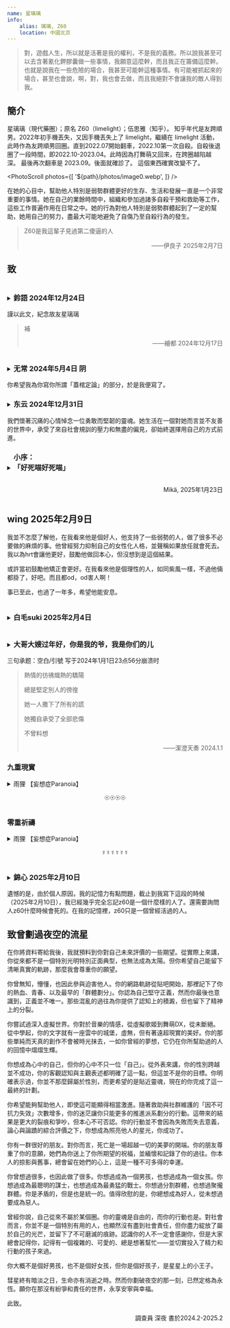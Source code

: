 ```yaml
---
name: 星璃璃
info: 
    alias: 璃璃, Z60
    location: 中國北京
---
```


> 對，遊戲人生，所以就是活著是我的權利，不是我的義務。所以說我甚至可以去含著氰化鉀膠囊做一些事情，我願意這麼幹，而且我正在籌備這麼幹。也就是說我在一些危險的場合，我甚至可能幹這種事情。有可能被抓起來的場合，甚至也會說，啊，對，我也會去做，而且我絕對不會讓我的敵人得到我。
>

## 簡介

星璃璃（現代藥圈）；原名 Z60（limelight）；伍思雅（知乎）。
知乎年代是友跨順男。2022年初手機丟失，又因手機丟失上了 limelight，繼續在 limelight 活動，此時作為友跨順男回圈。直到2022.07開始翻車，2022.10第一次自殺。自殺後退圈了一段時間，即2022.10-2023.04。此時因為打舞萌又回來，在跨圈越陷越深。 最後再次翻車是 2023.09。後面就確診了。
這個東西確實改變不了。

<PhotoScroll photos={[ '${path}/photos/image0.webp', ]} />

在她的心目中，幫助他人特別是弱勢群體更好的生存、生活和發展一直是一个非常重要的事情。她在自己的業餘時間中，組織和參加過諸多自殺干預和救助等工作，這些工作普遍作用在日常之中。她的行為對他人特別是弱勢群體起到了一定的幫助，她用自己的努力，盡最大可能地避免了自傷乃至自殺行為的發生。

> Z60是我這輩子見過第二傻逼的人
>
> <p style="text-align: end;">——伊良子 2025年2月7日</p>

## 致

<details>
<summary><h3 style="display:inline-block; ">鈴語 2024年12月24日</h2><br/>謹以此文，紀念故友星璃璃</summary>
<p style="text-align: center;">（一·前言）</p>

應星璃璃的遺囑要求，在此為星璃璃寫一篇文章以紀念星璃璃。

原本這篇文章應該在很久之前就完成的，但是一是由於星璃璃對我影響很大，而我本人的語言功底也有限，三言兩語似乎不足以把這篇文章寫得很好；二是由於星璃璃的離開也給我帶來了不小的衝擊；所以這篇文章就這麼擱置了下來。後來等我的精神狀態恢復了一些之後，才開始試著從各個方面、各個角度來理解和認識星璃璃，於是大概便有了這篇文章。

有人說，星璃璃是個“抽象”的人，每個人都對星璃璃有著獨特的理解。本文所反映的星璃璃或許也只是局限於我個人眼中對星璃璃的認識；一家之言，姑妄聽之；兼聽則明，偏信則暗。

<p style="text-align: center;">（二）</p>

“死者為大”、“尊重逝者”，似乎在我們絕大多數人的心目中，是不言而喻、不證自明的真理。但是，對於什麼是“尊重逝者”，似乎大家都有著不同的理解。

我們曾經親眼目睹了星璃璃的父母在TA的葬禮上把TA的外貌打理成傳統意義的男性性別表達，並且在靈堂的正中心掛上寸頭的大頭照；我們也親眼看著星璃璃的父母把TA的骨灰扔到汽車後備箱拖走。當時，許多人都因為星璃璃父母的行為而感到震驚和憤怒。TA父母眼中的尊重逝者，似乎被所謂的社會風俗凌駕其上，似乎被生者本人根深蒂固的成見凌駕其上。

古往今來，大家都傾向於“在墓碑上寫點兒好話”，多聊功績，少聊甚至不聊過錯。唯武則天立乾陵無字碑，是非功過均由後人評說。在這件事情上，星璃璃有些類似於後者。TA曾說，人死了，所有的是非功過就是“蓋棺定論”；大家都可以評價。這一點在TA的遺書裡也有所體現——TA邀請了和自己有一些觀點爭議的人來寫One Among Us的較前段部分，並且還留言說“大家想寫的可以寫”。

既然星璃璃的想法是這樣，那我就隨便寫一些故事吧。我想順帶著寫一些星璃璃給我帶來的想法，但是會盡量少對TA的行為做什麼價值判斷，讓「是非功過自由後人評說」吧。

<p style="text-align: center;">（三）</p>

星璃璃似乎具有人格分裂，TA說過自己至少有三個人格，“星雲”、“幻夢”和“苯環”。其中，一個人格的性別認同為男性，另一個人格的性別認同偏女性，還有一個人格的性別認同筆者並不清楚。

筆者曾經把星璃璃當成跨性別女性了好長時間，但是後來得知了這個情況之後還是沉思了好久——或許這有些類似於Gender Fluid的情況，用哪個人稱代詞稱呼對方似乎都不是太合適。

這是我第一次遇到這樣的朋友。後來，我在其他的一些朋友身上看到了一个指针转盘形状的徽章——轉盤被分成了天藍色（he），粉紅色（she）和紫色（they）三個部分，可以通過調整指針的方向來使它指向任何一個部分以表明自身的狀態。  
或許這個東西很適合TA。  

不過，如果提高一個層面來看，這樣的困惑的本質其實星璃璃的各個人格之間的衝突；而這樣一個人稱代詞的問題，或許只是這種人格的衝突在性別的層面的一个侧影罷了。那在其他的層面呢？或許星璃璃的各個人格的氣質、性格、能力、需求、興趣、理想、價值觀都有所差異，我們作為朋友應當以怎樣的態度去對待這些人格，或者以怎樣的態度去對待這麼一個“多重人格的綜合體”？甚至說，如果星璃璃的遺囑只代表了星璃璃的某一個人格的意願，那麼這份遺囑是有效的嗎？我執行這份遺囑，為TA寫這篇文章，是前面提到的尊重逝者嗎，還是不是？

我學過法律專業，持有法律職業資格證；但是這個問題的答案，我不知道。我試圖去上網搜索，得到的卻全是千篇一律的、對法律條文的生搬硬套：“人格分裂的人是否具有民事行為能力，取決於其是否能辨認自己的行為。”看起來這樣的回答似乎並沒有從本質上解決問題。

於是有人為此打補丁說：“如果這是在正常人格狀態所做的行為，那就是有效的；如果這是在異常人格狀態所做的行為，那就是無效的。”那怎麼區分正常人格和異常人格呢？為什麼作為外人能強行給“星雲”加上“正常人格”的標籤而強行給“幻夢”加上“異常人格”的標籤呢（或者反過來）？

我不知道這些問題的答案。

<p style="text-align: center;">（四）</p>

星璃璃（也或許是TA的人格之一）在世期間不止一次地公開拿其他性少數的逝者編段子開玩笑；所以，星璃璃的一些朋友也不止一次地拿已逝的星璃璃開玩笑。這引發了不小的爭論——這些朋友認為，星璃璃的行為表明，TA是一个认同“可以拿逝者开玩笑”的人，所以开TA的玩笑反而是一種尊重其行為模式和價值觀的體現。而另外一些星璃璃的朋友則認為，這讓人無法接受。於是兩邊開始吵架，最後弄得“一地雞毛”。  

是的，人類的悲喜並不相通，人類的思維回路也並不相通。但這又能怪誰呢？人們的腦力和神經系統的發育各有不同，人們的成長環境和生活閱歷也是天差地別，人們的理性與感性受人體內的神經遞質的明顯控制，人們互相理解所需要的深度思考與交流更是需要消耗巨大的精力。所以，人的自由仍然是受到一些自身無法控制的條件所約束的；或者換句話說，人的自由卻“無往不在枷鎖之中”——也正是因此，勸架很多時候會終將變成徒勞，“道不同”的人與人的共鳴是一件奢侈的事情，取而代之的是人們兵戎相見，人們互相攻擊，互相傷害。於是世界變成了一個變相的鬥獸場。

“某群”更是這樣的鬥獸場。一些人在群裡互相嘲諷，線下甚至重拳出擊。曾經我為了“大家和平相處”，毫無底線地“調解”著“某群”的大家的矛盾，結果沒什麼明顯成效，甚至適得其反。而星璃璃卻說了這樣的話：

> 我能理解兩邊，但我無法調和。

多麼無可奈何的現實啊。而人間處處是這樣的無可奈何。不管是人與人，還是人與事物。

面對著這樣的矛盾，星璃璃的做法是，通過建群把兩撥人隔離開。既然通過自身努力獲得成功的人要在群裡攻擊靠賣慘獲得關注的人，那就讓她們去不同的群裡玩吧。於是TA拉了個新群：

> 這裡是舔舐傷口的地方，不是展示優越的地方。

TA在新群裡拉了很多TA認為在世俗意義上並沒有獲得成功（甚至是世俗意義上失敗）的群友，其中不乏有一些群友曾經多次自傷自殘和藥物濫用——但是星璃璃卻對這各種各樣的人展現出了格外包容：

> 她們都是被逼的。

星璃璃甚至還會公開說：

> 我和大家沒什麼區別。你們雖然看我像是北航的高學歷人才，但那年北航的錄取分數線斷檔了，我只是運氣好進去的。我原本應該和大家一樣的。

後來，我去網上查詢了當年北航的錄取分數線，發現那年的錄取分數線完全沒有斷檔。

當時的我不以為意，後來直至聽說了另一位朋友的事跡——大概的情況是，他從小就是單親家庭，並且在成長過程中一直受到來自監護人的情感忽視；這樣的環境造就了他扭曲的性格，致使他後來藥物濫用成癮，並被公安機關處理。

聽完這個故事，聯想起來，我突然產生了一股劫後餘生的毛骨悚然感：如果我的人生也不巧地“斷檔”，變成單親家庭和沒有情感支持的開局，那我的結局，可能並不会比這位朋友好到哪里去。可能我早因為殺人放火被槍斃了吧。

而星璃璃的父母都是教師。這好像讓我突然就理解了星璃璃在學歷問題上的“謙虛”，並且一度把星璃璃視作自己心裡的神。後來我又突然想明白了，沒有這個必要。因為，一樣的道理，如果我“升檔”升成星璃璃的人生，那麼“我上我也行”；如果星璃璃“斷檔”斷成我的人生，那麼“TA下TA也不行”。

想到這裡，我似乎內心突然有一種釋然感。

<p style="text-align: center;">（五）</p>

但是，這個世界的運作模式不是受單一變量控制的。

當然，人生的開局也只是變量之一。它或許是重要變量，但並不是唯一變量。

世界是一個巨大的網，七十億人在這張網上共同行動，共同對這張網的走向產生著巨大或者微小的影響。

每個人都是這個大網的一部分，被大網影響著，也同時影響著大網。

誰都不會知道自己哪天會在這個大網上和什麼樣的人相遇，發生什麼樣的事情；更無法預料這些事情會對自己的未來產生什麼樣的影響。

星璃璃去世時，有一些人在自責：

> 如果我當時多去看TA一眼就好了。  
> 我早就該注意到TA的精神狀態不對的。  
> TA前天請的那頓飯就不對勁兒，我當時傻了沒反應過來。  
> 我那天每空，要不就直接跑去醫院了。

可是，“大網”的降臨就是這麼偶然。偏偏星璃璃遇到了不太好的成長環境，又偏偏TA的父母知道了所有的事情，又偏偏所有人都沒有時間，又偏偏醫院沒有查出來是什麼病症，又偏偏所有的巧合都湊到了一起。

於是就產生了這樣的結果。

<p style="text-align: center;">（六）</p>

可是呀，星璃璃卻仍然希望我“堅持我所堅持的”——指的應該是“調解矛盾”。

可我大概真的再也沒有辦法堅持我的堅持了啊。星璃璃對這些人際衝突的理解方式，似乎化做了什麼東西，深深地根植在我的身上。似乎像是，我繼承著TA的一點點思想，繼續生活著——或許哪天我也去世了，有人看到我所寫的東西，受到了什麼體悟的話，也會帶著這些感觸生存下去的吧…

後來不經意間，看到了有位詩人的一句名言：“人死了，就像水消失在水中。”

於是我打開窗戶，映入眼簾的是春暖花開的無垠大海。

<p style="text-align: center;">（七）</p>

但是，《原神》是由米哈遊自主研發的一款全新開放世界冒險遊戲。星璃璃就玩“原神”。此“原神”非彼《原神》；比如呢，被大家稱為“街機原神”的《舞萌DX》也是“原神”的一種。

星璃璃不止一次地吐槽“原神”很坐牢，並表達過棄坑的想法——每天都要面對大同小異的每日任務，日復一日地重複，一天不做任務就會少領一天的每日獎勳。然而當聊到棄坑時，TA總是會強制讓自己停下來。然而有一天，我和TA之間卻出現了這樣的對話：

> 嘿，玩沒玩國服新更新的歌，叫什麼Trans什麼之光，可好玩兒了，別的歌都是tap、slide或者tap、tap、slide，這首歌是tap、tap、tap、slide，太有趣了。

我依稀記得那時TA的語氣裡竟然帶著歡笑。

後來我和TA相擁告別。這是我和TA的第一次擁抱，TA那時看起來很高興。

> 「煌めきを纏ったら どこまでも君と。」

光輝常在，天涯海角，與君同在。

<p style="text-align: center;">（八·寫在最後）</p>

不知不覺地就寫了這麼多了，或許大概，我認為比較重要的，和TA一起的經歷，以及TA給我帶來的所思所想，應該都寫在這裡了。基於篇幅等原因，我想，這篇文章就寫到這裡了。還有許許多多生命中每天相同又每天不同的故事，有一些我會以其他的方式把它們呈現出來，還有另外一些就讓它們留在回憶中吧。

</details>

> 補
>
> <p style="text-align: end;">——繪都 2024年12月17日</p>

<details>
<summary><h3 style="display:inline-block; ">无常 2024年5月4日 阴</h2><br/>你希望我為你寫你所謂「蓋棺定論」的部分，於是我便寫了。</summary>

對此，我總是陷於一個問題：我幾乎是你指定的人裡與你相處最少的，最不了解你的人，你為什麼會選擇我，又希望看到我寫什麼呢？我想，你應該知道在選擇這些為你寫這一部分的人的同時，也選擇了這一部分會呈現的內容。很多有關於你的事情，尤其是那些一般意義上被認為不好的事情，都是在你離世後我才知道的。或許如果你沒有就這樣簡單地結束生命，這些事情我有機會聽你親自講給我聽，但的確已經沒有機會了。我決定只依照你尚在世時和你相處的經驗來寫，這些大概才是你想要的，對嗎？

除此之外還有一個難以破除的困境：我很難像你想要的那樣形容你是個怎樣的人，很難用精簡的詞彙和乾練的語句概括你，人們對於詞彙和短句理解的偏差和想像會他們遠離你的真實。所以請允許我在這裡回憶和記敘一些和你產生聯繫的過往並作一些既冗長又模糊的評價。至於你究竟是什麼樣的人，就請來這個頁面悼念的朋友們自己從這些文字裡尋找吧。當然，這些文字無論誰來看都會覺得確實放在留言部分更合適，但是請允許我用我自己勉強能夠做到的方式完成你交代的事情，這算是我作為生者對作為死者的你的特權吧，你要是還活著就沒這些事情了嘛。

遇見你也是唯一一次見到你是在2023年8月12日，那段時間我剛結束了漫長的猶豫，決定開始GAHT並且和跨性別社群接觸。相遇的情景我至今記得很清，中午我坐在北醫三院對面KFC靠近街道有窗的座位吃午餐，見到你戴著藍粉白口罩推開門進來，我無意地就拉開一張椅子招呼你。後來我才發現，其實我早就在網路世界和你有聯繫。我是在QQ群裡不敢多說話的小透明，時常只是默默看著，雖然你總是嘴上說自己對包括悲劇在內的一切很麻木，但你總會給有需要的人提供用藥建議，總會安慰內心受傷的人，總會應對危機做出果決的判斷和行之有效的安排。在我心中你一直是個知識豐富、可愛可敬又平易近人的助人者，你總是盡量包容、理解每一個人，總是盡自己所能、甚至傾盡所有。

當時，身為一個很多事情都才是剛開始的跨性別女孩的我來說，認識你是莫大的幸運。我把你當作敬重的前輩，親近的姊姊。你會跟我分享一些獨到的觀點，給我GAHT的建議，教我對抗來自這個世界每一處的惡意……那時候有你在活躍的群聊裡，人們總是因為一些事情吵得不可開交。從你的發言中我總會感受到一些相似的東西，當然，你永遠比我深刻的多。這讓我對你的思想產生了極大的興趣，但我實在不擅長與人交流，便約定寒假一定認真聊聊天，那時候的我不知道這一切會在不到一個月之後變成不可能的事。

發生在2023年12月21日的“狼人殺”，我雖然也算親歷者，但是我至今也不知全貌，更不可能想明白。那時被你深邃的思想和溫柔的性格吸引的我，根本不可能接受你說過那樣的話、做過那樣的事。我霎時間心灰意冷，沒有任何心思再想、再過問這一切，選擇了默默遠離你。但我沒想過就在幾天之後，你自殺搶救的噩耗傳來，我沒想過我只能聽別人轉述的你情況，我沒想過那一天的遠離可能會是真正的別離。那時候我發現我像個鬧別扭賭氣的小孩子，我根本不想離開你，也不想你離開。

12月26日，我在另一個有你在的群聊裡想討要一個右美沙芬藥盒做手工送給朋友，你答應給我一個。 27日你說你因為緊急狀況忘了寄快遞，我居然只是簡單地以為你有事情要忙，沒對你有任何關心。 30日拆快遞的時候，正是有人告訴了我你自殺的時候，我急著從垃圾桶裡翻出快遞面單，想要留作紀念，沒想到我竟整整齊齊地從中間橫向撕開了你的名字。一切一切不安，悔恨和悲傷都凝聚於那一刻，我深刻地害怕這一切預示著難以挽回的悲劇…

我在聽聞消息第二天開始發燒，對我來說前所未有的高燒。期間，我只能伴著體溫高熱在單純的昏睡和單純的哭泣中反覆。雖然這段時間好像有些不算壞的消息傳來，但我的記憶實在模糊，而且這些不算壞的消息也的確沒有轉化為不算壞的事實。

最終，在2024年1月1日23時56分，往日裡有著強大生命力的，閃耀變化著的星雲，悄然逸散在宇宙無邊的晦暗裡，成為了寂靜的一部分，融入了冰冷的漆黑之中。
我抱著不知如何描述的心情讀你的遺言，遺言裡幾乎沒有什麼與你自己有關的事，全部是你對朋友們的關懷，囑託和寄語，你在自己的一切都可能結束之時還一直牽掛著身邊的人。

我有些令我自己感到不羞恥的私心，如果我沒有在2023年12月21日因為那些事退掉你的個人小群，那我也能分得你的遺物留作紀念，也肯定能聽到幾句你想對我說的話。遺言裡，你把對那群的群友想說的話寫在最前面。在讀遺言之前，我不知道你是那麼在乎那個群裡的每一個人的，而我退群疏遠你的舉動，不僅日後讓我陷入無盡的懊惱，也一定傷害了當時你吧。遺言裡你沒對我說什麼，但是卻選擇我作為其中一人在那些秋葉上寫這些內容，我不明白為什麼，就當作是對我的懲罰吧。不過，我和你的交集相較於其他人實在太少了，可能你只是覺得跟我沒什麼好說的吧，我不知道，也可能是你單純的忘了。

由你給的右美沙芬藥盒做成的流沙麻將我還是按照原來的想法，送給了朋友而不是自己留下做紀念，她也對沒有機會見到你並和你真正相識感到悲傷。

在你離開的日子裡，我才在日常生活中深切地感受到你對我每一處的影響。我不僅GAHT方案和你幾乎一模一樣，還在不自覺中內化了許多你的觀念，它們在很大程度上參與我生活的決策。雖然我以前對你用燒紙，燒藥盒和換灰色頭像來紀念死者的做法感到做作，但是身在外地，不能參加遺體告別當場悼念你的我，也不知在什麼其他東西的驅使下就為你這麼做了。除了這些自然而然的舉動，我還不免認真地去想，我怎麼才能成為一個像我眼中的你那樣的人，我想像你那樣，把你帶給我的那些美和好，分享給更多需要它們的人，我希望我可以做到。

我仍然處在屬於自己的那一份困境之中而看不見希望，這使我更是會不由得想念你。我從未向你傾訴過這些，但我猜你不會討厭。每當我因為種種原因陷入絕望還難以向人表達，難以與人溝通時，我都想著要是能聽聽對於這種情況你會怎麼說就好了。就算在過往的時光裡多和你聊些天也好啊，如果能多記住一些你的思想，我或許就可以嘗試從它們之中尋找出路，我的無助或許就可以藉此消解一些。另外我也會想，要是我能把你那在旁邊人看來稱得上癲狂的人生觀和生命觀也內化就好了，那樣我就能活得自由了吧。

很多事情結束了，但是很多事情還在繼續。很多人死了，但是很多人還是要繼續活下去。

你常常把跨性別社群過往發生的和未來可能發生的境遇變遷比喻成一場持續著的戰爭，我以前是不以為意的，那時我覺得這未免有些幼稚。但是現在，祝我在這場戰爭中好運吧，祝我們好運。
我不知道我對你有的感情算是什麼，但我覺得至少愛過你。

</details>

<details>
<summary><h3 style="display:inline-block; ">东云 2024年12月31日</h2><br/>我們懷著沉痛的心情悼念一位勇敢而堅韌的靈魂。她生活在一個對她而言並不友善的世界中，承受了來自社會規訓的壓力和無盡的偏見，卻始終選擇用自己的方式前進。</summary>

她是無數邊緣化個體的縮影，在孤獨和掙扎中尋找屬於自己的位置。儘管社會的冰冷和壓迫最終讓她選擇了離開，但她的生命中所承載的意義遠遠超越了她的離去。她的故事提醒我們，那些被邊緣化的人不是弱者，而是背負沉重社會負擔的勇士。

她的一生雖然短暫，卻如同燭火一般，為他人帶來了些許光亮。她用自己的經驗告訴我們，世界上存在著太多的不平等和無視，那些被忽略的聲音正急需被聽見。她所承受的不公提醒我們要反思：社會是否給予了每個個體足夠的寬容和尊重？她的每一次掙扎都在無形中呼喚人們關注跨性別群體所面對的挑戰，而正是這種無聲的吶喊，將她的存在錒刻在我們心中。

她的離去讓我們無比痛心，同時也讓我們體認到肩上的責任。每一個生命都應被珍視，每一種身分都應被包容。她的存在讓我們看到，跨性別群體依然面臨歧視、孤立和不公，她的離開是對社會的控訴，更是對我們每個人的呼喚。我們悼念她，不只是為了表達悲痛，更是為了以行動來回應她的離去：用更多的理解和努力去改變社會，去消解那些偏見，去建立一個更加公平和溫暖的世界。

願她在另一個世界可以擺脫所有的枷鎖，自由地做她自己，擁有她一生中渴望卻未曾真正得到的平靜和幸福。我們懷念她的勇氣，記得她的故事，同時將她的離去化為改變的動力。她的生命不會被遺忘，她的精神會在我們的努力中延續。

</details>

<details>
<summary><h3 style="display:inline-block; ">小序：<br/>「好死喵好死喵」<br/></h2><p style="text-align: end;">Mikä, 2025年1月23日</p></summary>
<BlurBlock>

不知道為何星璃璃的墓誌銘指定者中未曾出現 Mikä

因此本是想著既然這樣 那也許我不要去擅作評論比較好

然而其中又似乎是有所謂「想寫的人都可以來寫」這麼一條兜底

喔，又似乎不該提及似乎

畢竟所謂遺書的這一部分是我親自花了幾個下午望著窗外的金雞湖聽星璃璃的語音落筆謄寫下的

而又或許因為以上這些 我和星璃璃的離去又發生了無法忽視的似乎緊密的聯繫

可能也包括所謂的法剋扣哈庫的角色扮演小遊戲吧

畢竟陪他玩這麼久 字面意思的往死裡玩 嘿嘿

<br/>

沒想到 這個雙方博弈的遊戲我居然會輸得這麼徹底

但也沒想到兩方遊戲的遊戲我輸了 對方也沒有贏

但那究竟是誰贏了呢 仔細想想 其實我 鈴語 扣哈庫和你都贏了

如果解釋原因的話 本意簡短的留言會過於冗長吧

想必提及的人腦都可以理解

</BlurBlock>
</details>

## wing 2025年2月9日

我並不怎麼了解他，在我看來他是個好人，他支持了一些弱勢的人，做了很多不必要做的麻煩的事。他曾經努力抑制自己的女性化人格，並聲稱如果放任就會死去。我以為hrt會讓他更好，鼓勵他做回本心，但沒想到是這個結果。

或許當初鼓勵他矯正會更好。在我看來他是個理性的人，如同紫風一樣，不過他倆都掛了，好吧。而且都od，od害人啊！

事已至此，也過了一年多，希望他能安息。

<details>
<summary><h3 style="display:inline-block; ">白毛suki 2025年2月4日</h2></summary>

與星璃璃的相識源自於自我性別的探索，在摸索中相遇，兩人話語投機，或許是同類亦或者是有更多其他的相似點，認識七天已經十分熟路。僅有的72天，落下一生不可磨滅的印記。

星璃璃是一個非常亞撒西的人，當我表達對體重學習上的各種焦慮除了給予經驗幫助，也不忘說一句“慢慢來吧”

在學校我常常和她打電話或聊天來緩和高三學習的苦悶，聽她們說各種趣事，傾聽屬於她們的故事。從中得知璃璃對生死其實已經比較淡然，風風光光的葬禮中增添樂趣。或許是憂鬱使然，死亡離她並不遙遠，或許總會有這一天的到來。但未曾想到來的有點突然，半年的沉淪…

在和她討論自身心別探索的時候，面對我的話她給我的評價就是「沒救了」遺言上卻又讓我不要翻車，或許是基於自身的經歷來勸導我，但我依然還是踏上這條困難的道路

從她人的言論中星璃璃比我想像中的更複雜更抽象，我所知道的事情也只是冰山一角，或是因為亞撒西，或是因為時間不足。但無論如何星璃璃的後半段像遊戲一樣有趣。我遺憾於再無機會相見，但內心一隅總會有個叫星璃璃的傢伙在打mai。

<br/>

夕陽終將落下

幻夢即將破滅

星璃璃劃破天際 墜入大氣

</details>

<details>
<summary><h3 style="display:inline-block; ">大哥大嫂过年好，你是我的爷，我是你们的儿</h2><br/>三句承题：空白/引號 写于2024年1月1日23点56分崩溃时</summary>

> 「以羅伊，以羅伊，拉馬撒巴各大尼？！」[^2]
>
> 而且較永久地悲憫他們的前途，然而仇恨他們的現在。 [^3]
>
> 這個醜陋的世界，不配得到她的美好
>
> 《Maybe All Transgender People Are Really Vampires》
>

---

2024.1.2 09.26 唐澤：想和星璃璃告別的朋友今天可以到昌平殯儀館弔唁.

——星璃璃的家長為『他』舉辦的葬禮

2024.1.2 下午 空白：我計劃在晚上的時候做一個簡單的，真正屬於"她"的葬禮

——空白發起但不算主持，大家自發性聚集力量為她舉辦的小型紀念儀式

---

*理論上，以下全文不存在通假字

七句破題：

<p style="text-align: center;">⊕⊕⊕⊕</p>

原来，她早就做了最坏的打算

本来，是为了完成她目标的

一场闹剧

可是，却有人亲手把自己的孩子逼入绝路，，自己在医院的铁架床上睡得倒挺安稳
在生命的最后，连她所期望的哪怕只是一点点如此卑微的权利都不肯给予，孩子从头到尾根本没有得到一个有自我意识的个体应有的尊重，甚至都没有被作为一个"人"来看待......

</details>

> 熱情的彷彿熾熱的驕陽
>
> 總是堅定別人的徬徨
>
> 她一人撒下了所有的謊
>
> 她獨自承受了全部悲傷
>
> 不曾料想
>
> <p style="text-align: end;">——潔澄天奏 2024.1.1</p>

### 九重現實

<details>
<summary>雨狸 【妄想症Paranoia】<br/><p style="text-align: center;">☉☉☉☉</p></summary>

這個故事剛發生不久，

有一隻螢兒被關在了蛆蟲做成的籠子裡

人們歌頌他的幸福

他

但

蜂蜜使鳥兒的喉嚨嘶啞，聲聲鳴唱，已不再動聽

鐵糸將鳥兒的靈魂囚禁，聲嘶力竭，也無法傳遞

歡笑聲，也是他的悲傷

歌頌讚美，也會是她的落寞

倘若，沒有夢想的話，芸芸眾生所追求的一切，也終將化為虛無

倘若，失去信念的話，他人眼中所期待的一切，也都是厚重的枷鎖

憂鬱中的籠中之鳥，無數夜晚，獨自哭泣，

幻想自己是籠子外的流星，轉瞬即逝卻又無比閃耀

希望自己是餓凍中的生靈，飢寒交迫，卻擁有自由

鐵柵欄扼住了她的咽喉，蛛糸穿透了她的心臟

你會在垃圾桶裡發現它的

螐兒的遺言如是寫道：

真的是什麼都不用做而擁有一切嗎？

而應該是什麼都做不了而一無所有啊…

生命的色調不應該是灰色，

自由的意志，能夠永遠閃耀嗎

我的身體或許會在垃圾桶裡腐爛，

但至少，我的理想，

我希望它能翱翔在天空

取自《[籠中之鳥](https://www.bilibili.com/video/BV17Q4y1s7j1)》，作者 潔澄天奏Official

有少量刪改

(改編時部分靈感來自作品《羅德島理工大學開學第一課》)

(本文對潔澄天奏作品的引用皆已獲得潔澄天奏本人授權)

「泠珞，你覺得世界上最令人難過的事情是什麼呢？」

「蝴蝶。醜陋的毛毛蟲，好不容易可以在夢境中忘記自己的軟弱，忘記自己身為害蟲的身份，卻又生出美麗的翅膀，被光吵醒，被迫意識到自己還活著的事實，然後還要親手撕開幽居的洞穴。越痛苦，翅膀越充血，它們就越醒著，然後再次為美麗定律和「痛苦而活得著」的美麗定律。它們會飛，卻又只能在俗氣的花叢中苟且偷生，仰視著永遠觸及不到的高空的鷹。然後死亡突然降臨，它們連沾沾自喜的這一點高度也被剝奪。它們甚至不能迎來一次壯烈的墜亡，只是輕飄地、輕飄飄地……」

</details>

### 零重祈禱
<details>
<summary>雨狸 【妄想症Paranoia】<br/><p style="text-align: center;">☿☿☿☿☿☿</p></summary>

>《Maybe All Transgender People Are Really Vampires》
>
> 作者：Chrysanthemum Tran
>
> 也許所有跨性別者都是吸血鬼
>
> 當然我不是說會被太陽灼傷
>
> 或是渴望少女的脖頸
>
> 畢竟，大多數跨兒甚至無法確定自己步行回家的時候，自己的血液會不會濺到路邊的人行道上
>
> 我也沒有住在特蘭西瓦尼亞城堡裡
>
> 即使我的確算是一位女王（*註 非二元性別雙關）
>
> 每當遭到他人的辱罵，對我來說就好像是被銀灼燒了一般
>
> 我承認特蘭西瓦尼亞確實是一處能讓邊緣人生存的庇護所
>
> 但是期盼中的安全感甚至比虛構的怪物更像是一種幻覺
>
> 我是一隻長著怪異獠牙的獵物
>
> 當你上一次看到我這樣的人的時候
>
> 有沒有看到暴徒手中火炬的光芒
>
> 和刺來的乾草叉？
>
> 這時候，他們不想讓我的頭被木樁刺穿嗎？

大家都知道，存在即合理。

星璃璃曾經問過我，我們這樣的 trans 為什麼會存在？存在的意義又是什麼？為了增加族群多樣性而提高抗風險能力？還是說僅僅只是一個影響不大的結構上的 BUG？

薛丁格在《生命是什麼》中曾提出過一個這樣的觀點：生物在趨向熱寂的宇宙中依靠主動汲取負熵而得以組成和存續，生物在宇宙中的意義也可能也就在於此。

但，被胡蝶不經意煽動翅膀捲起的風暴揚起的我們，作為既定結果的我們，又該如何面對如此矛盾的現實呢？

當時的我，面對著這些問題。 。 。沉默良久，無法回答

現在也是

在那一刻我終於知道自己並非天性擅長輕描淡寫,而是天生的無力與笨拙。

---

抱歉，星璃璃，即使在我最擅長的領域

我的能力只堪堪夠到這種程度而已

無法用太過華麗的詞藻或是足夠有邏輯的語言去繪聲繪色地描述您的生平和事蹟

但是，我會聽您的建議去努力的，一定會的

---

曾經，有人說，面向大海，春暖花開；

有人說，從今以後所有的人類再也不用去買水果和蔬菜

曾經，有人說，當你凝視深淵時，深淵也在凝視你，

曾經有人說，有人曾自詡過自己是太陽，光熱無窮，

然而祂究竟不是太陽，祂發了瘋。

可惜，因為，我們都是蟲子，慾望只是恐懼的橫切面

</details>

<details>
<summary><h3 style="display:inline-block; ">錦心 2025年2月10日</h2><br/>遺憾的是，由於個人原因，我的記憶力有點問題，截止到我寫下這段的時候（2025年2月10日），我已經幾乎完全忘記z60是一個什麼樣的人了。還需要詢問人z60什麼時候會死的。在我的記憶裡，z60只是一個曾經活過的人。</summary>

很久以前我就說過我討厭賽博靈堂。隨著limelight倒閉，我退出跨性別社群，不再關心這些事情，現在或許沒那麼討厭了，但還是說不出喜歡。

說真心話我並不想來評價。如果不是因為z60指定我要來寫一段，我根本就不會來搞這種苦差。死人是任人打扮的小女孩。說不出話的活人尚且如此，我已經經歷過一次。我很討厭拿自己片面的回憶割破一個曾經活過的人，橫斷面符號化，放在靈堂供人參拜。就算橫斷面再多也不夠。對著肖像畫感嘆“TA曾活過啊”，根本不會觸及靈魂，而且隨著靈魂被人遺忘，假面也取代曾經鮮活的主人。很無趣。還好關於z60的事情我大多數都已經遺忘了，連肖像都不會畫出。

- z60死前一段時間突然找我，問我能不能請我當她的介錯人，於是我當然是當場就拒絕了。 （那時候好像是她哪個人格？我不記得了。聊天記錄也被我刪了，算了就照她算吧）

- limelight還活著的時候我似乎曾經和z60聊過許多的。不過已經完全不記得了。只記得那時候他（應該當時還覺得自己是友跨順男？）說話條理比較清晰。

- 後來反正我們就沒說過話了？反正我專心做自己的事情去了。我不確定。我真的不記得了。

- 我討厭基於道德原因od，所以後面z60開始od的時候我就已經當TA是半個死人了。後面偶爾寥寥幾眼看TA也只能說是，每況愈下吧。所以z60死了我算是毫不意外。

- 本句是情緒化發言：我就說藥圈害人吧。你看z60死得多快。

- 所以我真不知道z60為什麼會指定我寫評價。 z60到底看上我什麼？

錦心

</details>

## 致曾劃過夜空的流星

在你將資料寄給我後，我就預料到你對自己未來評價的一些期望。從實際上來講，你從來都不是一個特別光明特別正面典型，也無法成為太陽。但你希望自己能留下清晰真實的軌跡，那麼我會尊重你的願望。

你曾無知，懵懂，也因此參與迫害他人。你的網路軌跡從貼吧開始，那裡記下了你的熱血、青春、以及最早的「群體劃分」。你認為自己堅守正義，然而你最後也意識到，正義並不唯一。那些混亂的過往為你提供了認知上的積澱，但也留下了精神上的分裂。

你嘗試過深入虛擬世界。你對於音樂的情感，從虛擬歌姬到舞萌DX，從未斷絕。從中學起，你的文字就有一座雲中的城堡，虛無，但有著遠超現實的美好。你的那些單純而天真的創作不會被時光抹去，一如你曾經的夢想，它仍在你所幫助過的人的回憶中熠熠生輝。

你想成為心中的自己，但你的心中不只一位「自己」。從外表來講，你的性別跨越並不成功，你的客觀認知與主觀表述都明確了這一點，但這並不是你的目標。你明確表示過，你並不那麼歸屬於性別，而更希望的是貼近靈魂，現在的你完成了這一最終的計劃。

你希望能夠幫助他人，即使這可能顯得相當激進。隨著救助與社群維護的「因不可抗力失效」次數增多，你的迷茫讓你只能更多的推進派系劃分的行動。這帶來的結果是更大的裂痕和爭吵，但本心不可否認。你的行動並不會因為失敗而失去意義，論心與論蹟的綜合評價之下，你想成為照亮他人的星光，你成功了。

你有一群很好的朋友。對你而言，死亡是一場超越一切的美夢的開端。你的朋友尊重了你的意願，她們為你送上了你所期望的祝福，並緬懷和記錄了你的過往。你本人的掠影與舊事，總會留在她們的心上，這是一種不可多得的幸運。

你曾想過很多，也因此做了很多。你想過成為一個男孩，也想過成為一個女孩。你想過成為最聰明的謀士，也想過成為最勇猛的戰士。你想過分割群體，也想過聚攏群體。你是矛盾的，但是也是統一的。值得欣慰的是，你總想成為好人，從未想過要成為惡人。

曾經你說，自己從來不屬於某個圈。你的靈魂是自由的，而你的行動也是。對社會而言，你並不是一個特別有用的人，也顯然沒有盡到社會責任，但你盡力綻放了屬於自己的光芒，並留下了不可磨滅的痕跡。認識你的人不一定會感謝你，但是大家總會記得你，記得有一個複雜的、可愛的、總是想著幫忙——並切實投入了精力和行動的孩子來過。

你大概不是個好男孩，也不是個好女孩，但你是個好孩子，是星星上的小王子。

彗星終有暗淡之日，生命亦有消逝之時。然而你劃破夜空的那一刻，已然定格為永恆。願你在那沒有紛爭和責任的世界，永享安寧與幸福。

此致。

<p style="text-align: end;">調查員 深夜 書於2024.2-2025.2</p>
